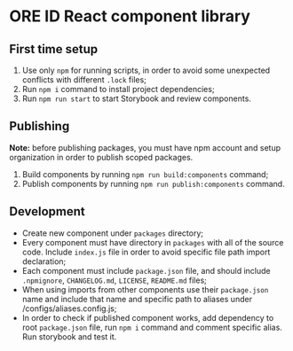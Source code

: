 # ORE ID React component library

## First time setup
1. Use only `npm` for running scripts, in order to avoid some unexpected conflicts with different `.lock` files;
2. Run `npm i` command to install project dependencies;
3. Run `npm run start` to start Storybook and review components.

## Publishing
**Note:** before publishing packages, you must have npm account and setup organization in order to publish scoped packages.

1. Build components by running `npm run build:components` command;
2. Publish components by running `npm run publish:components` command.

## Development
- Create new component under `packages` directory;
- Every component must have directory in `packages` with all of the source code. Include `index.js` file in order to avoid specific file path import declaration;
- Each component must include `package.json` file, and should include `.npmignore`, `CHANGELOG.md`, `LICENSE`, `README.md` files;
- When using imports from other components use their `package.json` name and include that name and specific path to aliases under <Project>/configs/aliases.config.js;
- In order to check if published component works, add dependency to root `package.json` file, run `npm i` command and comment specific alias. Run storybook and test it.
